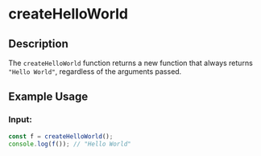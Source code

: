 # createHelloWorld

## Description
The `createHelloWorld` function returns a new function that always returns `"Hello World"`, regardless of the arguments passed.

## Example Usage

### Input:
```javascript
const f = createHelloWorld();
console.log(f()); // "Hello World"
